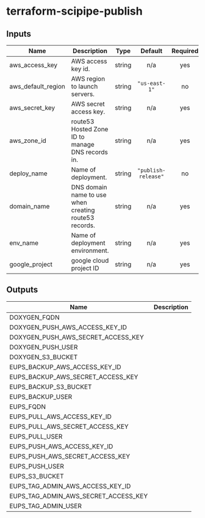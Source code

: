 # terraform-scipipe-publish

<!-- BEGINNING OF PRE-COMMIT-TERRAFORM DOCS HOOK -->
## Inputs

| Name | Description | Type | Default | Required |
|------|-------------|:----:|:-----:|:-----:|
| aws\_access\_key | AWS access key id. | string | n/a | yes |
| aws\_default\_region | AWS region to launch servers. | string | `"us-east-1"` | no |
| aws\_secret\_key | AWS secret access key. | string | n/a | yes |
| aws\_zone\_id | route53 Hosted Zone ID to manage DNS records in. | string | n/a | yes |
| deploy\_name | Name of deployment. | string | `"publish-release"` | no |
| domain\_name | DNS domain name to use when creating route53 records. | string | n/a | yes |
| env\_name | Name of deployment environment. | string | n/a | yes |
| google\_project | google cloud project ID | string | n/a | yes |

## Outputs

| Name | Description |
|------|-------------|
| DOXYGEN\_FQDN |  |
| DOXYGEN\_PUSH\_AWS\_ACCESS\_KEY\_ID |  |
| DOXYGEN\_PUSH\_AWS\_SECRET\_ACCESS\_KEY |  |
| DOXYGEN\_PUSH\_USER |  |
| DOXYGEN\_S3\_BUCKET |  |
| EUPS\_BACKUP\_AWS\_ACCESS\_KEY\_ID |  |
| EUPS\_BACKUP\_AWS\_SECRET\_ACCESS\_KEY |  |
| EUPS\_BACKUP\_S3\_BUCKET |  |
| EUPS\_BACKUP\_USER |  |
| EUPS\_FQDN |  |
| EUPS\_PULL\_AWS\_ACCESS\_KEY\_ID |  |
| EUPS\_PULL\_AWS\_SECRET\_ACCESS\_KEY |  |
| EUPS\_PULL\_USER |  |
| EUPS\_PUSH\_AWS\_ACCESS\_KEY\_ID |  |
| EUPS\_PUSH\_AWS\_SECRET\_ACCESS\_KEY |  |
| EUPS\_PUSH\_USER |  |
| EUPS\_S3\_BUCKET |  |
| EUPS\_TAG\_ADMIN\_AWS\_ACCESS\_KEY\_ID |  |
| EUPS\_TAG\_ADMIN\_AWS\_SECRET\_ACCESS\_KEY |  |
| EUPS\_TAG\_ADMIN\_USER |  |

<!-- END OF PRE-COMMIT-TERRAFORM DOCS HOOK -->
